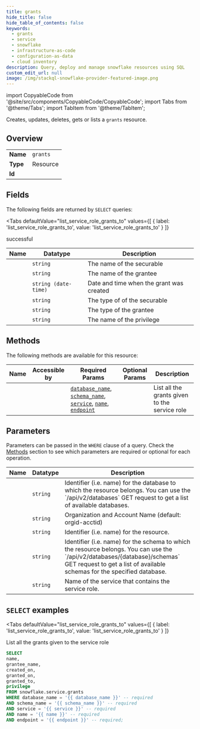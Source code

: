 ```yaml
--- 
title: grants
hide_title: false
hide_table_of_contents: false
keywords:
  - grants
  - service
  - snowflake
  - infrastructure-as-code
  - configuration-as-data
  - cloud inventory
description: Query, deploy and manage snowflake resources using SQL
custom_edit_url: null
image: /img/stackql-snowflake-provider-featured-image.png
---
```


import CopyableCode from '@site/src/components/CopyableCode/CopyableCode';
import Tabs from '@theme/Tabs';
import TabItem from '@theme/TabItem';

Creates, updates, deletes, gets or lists a <code>grants</code> resource.

## Overview
<table><tbody>
<tr><td><b>Name</b></td><td><code>grants</code></td></tr>
<tr><td><b>Type</b></td><td>Resource</td></tr>
<tr><td><b>Id</b></td><td><CopyableCode code="snowflake.service.grants" /></td></tr>
</tbody></table>

## Fields

The following fields are returned by `SELECT` queries:

<Tabs
    defaultValue="list_service_role_grants_to"
    values={[
        { label: 'list_service_role_grants_to', value: 'list_service_role_grants_to' }
    ]}
>
<TabItem value="list_service_role_grants_to">

successful

<table>
<thead>
    <tr>
    <th>Name</th>
    <th>Datatype</th>
    <th>Description</th>
    </tr>
</thead>
<tbody>
<tr>
    <td><CopyableCode code="name" /></td>
    <td><code>string</code></td>
    <td>The name of the securable</td>
</tr>
<tr>
    <td><CopyableCode code="grantee_name" /></td>
    <td><code>string</code></td>
    <td>The name of the grantee</td>
</tr>
<tr>
    <td><CopyableCode code="created_on" /></td>
    <td><code>string (date-time)</code></td>
    <td>Date and time when the grant was created</td>
</tr>
<tr>
    <td><CopyableCode code="granted_on" /></td>
    <td><code>string</code></td>
    <td>The type of of the securable</td>
</tr>
<tr>
    <td><CopyableCode code="granted_to" /></td>
    <td><code>string</code></td>
    <td>The type of the grantee</td>
</tr>
<tr>
    <td><CopyableCode code="privilege" /></td>
    <td><code>string</code></td>
    <td>The name of the privilege</td>
</tr>
</tbody>
</table>
</TabItem>
</Tabs>

## Methods

The following methods are available for this resource:

<table>
<thead>
    <tr>
    <th>Name</th>
    <th>Accessible by</th>
    <th>Required Params</th>
    <th>Optional Params</th>
    <th>Description</th>
    </tr>
</thead>
<tbody>
<tr>
    <td><a href="#list_service_role_grants_to"><CopyableCode code="list_service_role_grants_to" /></a></td>
    <td><CopyableCode code="select" /></td>
    <td><a href="#parameter-database_name"><code>database_name</code></a>, <a href="#parameter-schema_name"><code>schema_name</code></a>, <a href="#parameter-service"><code>service</code></a>, <a href="#parameter-name"><code>name</code></a>, <a href="#parameter-endpoint"><code>endpoint</code></a></td>
    <td></td>
    <td>List all the grants given to the service role</td>
</tr>
</tbody>
</table>

## Parameters

Parameters can be passed in the `WHERE` clause of a query. Check the [Methods](#methods) section to see which parameters are required or optional for each operation.

<table>
<thead>
    <tr>
    <th>Name</th>
    <th>Datatype</th>
    <th>Description</th>
    </tr>
</thead>
<tbody>
<tr id="parameter-database_name">
    <td><CopyableCode code="database_name" /></td>
    <td><code>string</code></td>
    <td>Identifier (i.e. name) for the database to which the resource belongs. You can use the `/api/v2/databases` GET request to get a list of available databases.</td>
</tr>
<tr id="parameter-endpoint">
    <td><CopyableCode code="endpoint" /></td>
    <td><code>string</code></td>
    <td>Organization and Account Name (default: orgid-acctid)</td>
</tr>
<tr id="parameter-name">
    <td><CopyableCode code="name" /></td>
    <td><code>string</code></td>
    <td>Identifier (i.e. name) for the resource.</td>
</tr>
<tr id="parameter-schema_name">
    <td><CopyableCode code="schema_name" /></td>
    <td><code>string</code></td>
    <td>Identifier (i.e. name) for the schema to which the resource belongs. You can use the `/api/v2/databases/&#123;database&#125;/schemas` GET request to get a list of available schemas for the specified database.</td>
</tr>
<tr id="parameter-service">
    <td><CopyableCode code="service" /></td>
    <td><code>string</code></td>
    <td>Name of the service that contains the service role.</td>
</tr>
</tbody>
</table>

## `SELECT` examples

<Tabs
    defaultValue="list_service_role_grants_to"
    values={[
        { label: 'list_service_role_grants_to', value: 'list_service_role_grants_to' }
    ]}
>
<TabItem value="list_service_role_grants_to">

List all the grants given to the service role

```sql
SELECT
name,
grantee_name,
created_on,
granted_on,
granted_to,
privilege
FROM snowflake.service.grants
WHERE database_name = '{{ database_name }}' -- required
AND schema_name = '{{ schema_name }}' -- required
AND service = '{{ service }}' -- required
AND name = '{{ name }}' -- required
AND endpoint = '{{ endpoint }}' -- required;
```
</TabItem>
</Tabs>
